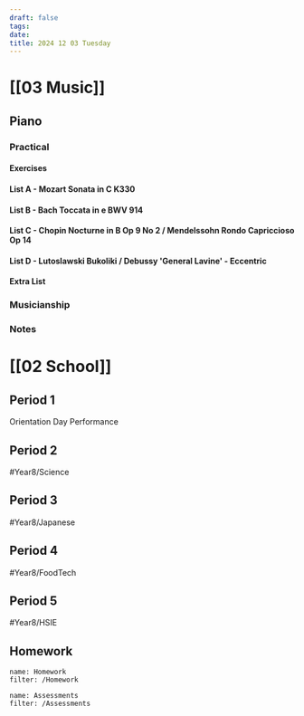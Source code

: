 ```yaml
---
draft: false
tags:
date:
title: 2024 12 03 Tuesday
---
```

# [[03 Music]]
## Piano
### Practical
#### Exercises

#### List A - Mozart Sonata in C K330

#### List B - Bach Toccata in e BWV 914

#### List C - Chopin Nocturne in B Op 9 No 2 / Mendelssohn Rondo Capriccioso Op 14

#### List D - Lutoslawski Bukoliki / Debussy 'General Lavine' - Eccentric
#### Extra List

### Musicianship

### Notes 


# [[02 School]]
## Period 1
Orientation Day Performance
## Period 2
#Year8/Science 
## Period 3
#Year8/Japanese 
## Period 4
#Year8/FoodTech 
## Period 5
#Year8/HSIE

## Homework
```todoist
name: Homework
filter: /Homework
``` 

```todoist
name: Assessments
filter: /Assessments
```
